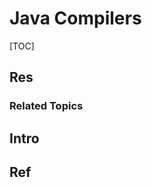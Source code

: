 # Java Compilers

[TOC]



## Res
### Related Topics



## Intro



## Ref
[👍 Java compiler]: https://www.theserverside.com/definition/Java-compiler#

[👍 Top 10+ Best Java IDEs & Online Java Compilers - 2024 Rankings]: https://www.softwaretestinghelp.com/best-java-ide-and-online-compilers/

